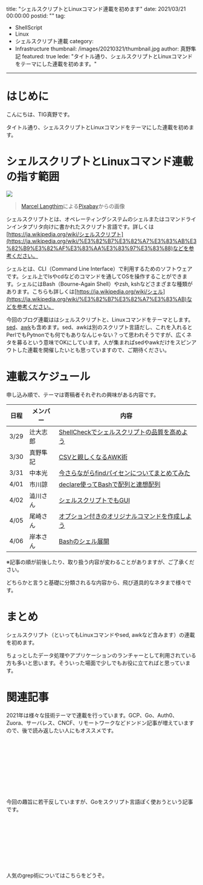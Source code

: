 title: "シェルスクリプトとLinuxコマンド連載を初めます"
date: 2021/03/21 00:00:00
postid: ""
tag:
  - ShellScript
  - Linux
  - シェルスクリプト連載
category:
  - Infrastructure
thumbnail: /images/20210321/thumbnail.jpg
author: 真野隼記
featured: true
lede: "タイトル通り、シェルスクリプトとLinuxコマンドをテーマにした連載を初めます。"
---
# はじめに

こんにちは、TIG真野です。

タイトル通り、シェルスクリプトとLinuxコマンドをテーマにした連載を初めます。

# シェルスクリプトとLinuxコマンド連載の指す範囲

![](/images/20210321/king-penguin-1703294_1280.jpg)

> <a href="https://pixabay.com/ja/users/pixel-mixer-1197643/?utm_source=link-attribution&amp;utm_medium=referral&amp;utm_campaign=image&amp;utm_content=1703294">Marcel Langthim</a>による<a href="https://pixabay.com/ja/?utm_source=link-attribution&amp;utm_medium=referral&amp;utm_campaign=image&amp;utm_content=1703294">Pixabay</a>からの画像

シェルスクリプトとは、オペレーティングシステムのシェルまたはコマンドラインインタプリタ向けに書かれたスクリプト言語です。詳しくは[https://ja.wikipedia.org/wiki/シェルスクリプト](https://ja.wikipedia.org/wiki/%E3%82%B7%E3%82%A7%E3%83%AB%E3%82%B9%E3%82%AF%E3%83%AA%E3%83%97%E3%83%88)などを参考ください。

シェルとは、CLI（Command Line Interface）で利用するためのソフトウェアです。シェル上でlsやcdなどのコマンドを通してOSを操作することができます。シェルにはBash（Bourne-Again Shell）やzsh, kshなどさまざまな種類があります。こちらも詳しくは[https://ja.wikipedia.org/wiki/シェル](https://ja.wikipedia.org/wiki/%E3%82%B7%E3%82%A7%E3%83%AB)などを参考ください。

今回のブログ連載ははシェルスクリプトと、Linuxコマンドをテーマとします。[sed](https://ja.wikipedia.org/wiki/Sed_(%E3%82%B3%E3%83%B3%E3%83%94%E3%83%A5%E3%83%BC%E3%82%BF))、[awk](https://ja.wikipedia.org/wiki/AWK)も含めます。sed、awkは別のスクリプト言語だし、これを入れるとPerlでもPytnonでも何でもありなんじゃない？って思われそうですが、広くネタを募るという意味でOKにしています。人が集まればsedやawkだけをスピンアウトした連載を開催したいとも思っていますので、ご期待ください。



# 連載スケジュール

申し込み順で、テーマは寄稿者それぞれの興味がある内容です。

| 日程 | メンバー | 内容                                          |
|------|----------|-----------------------------------------------|
| 3/29 | 辻大志郎 | [ShellCheckでシェルスクリプトの品質を高めよう](/articles/20210329/)  |
| 3/30 | 真野隼記 | [CSVと親しくなるAWK術](/articles/20210330/) |
| 3/31 | 中本光   | [今さらながらfindパイセンについてまとめてみた](/articles/20210331/)  |
| 4/01 | 市川諒   | [declare使ってBashで配列と連想配列](/articles/20210401/)     |
| 4/02 | 澁川さん | [シェルスクリプトでもGUI](/articles/20210402/)                     |
| 4/05 | 尾崎さん | [オプション付きのオリジナルコマンドを作成しよう](/articles/20210405/) |
| 4/06 | 岸本さん | [Bashのシェル展開](/articles/20210406/)                   |

※記事の順が前後したり、取り扱う内容が変わることがありますが、ご了承ください。

どちらかと言うと基礎に分類されるな内容から、飛び道具的なネタまで様々です。

# まとめ

シェルスクリプト（といってもLinuxコマンドやsed, awkなど含みます）の連載を初めます。

ちょっとしたデータ処理やアプリケーションのランチャーとして利用されている方も多いと思います。そういった場面で少しでもお役に立てればと思っています。


# 関連記事

2021年は様々な技術テーマで連載を行っています。GCP、Go、Auth0、Zuora、サーバレス、CNCF、リモートワークなどドンドン記事が増えていますので、後で読み返したい人にもオススメです。

<div class="iframely-embed"><div class="iframely-responsive" style="height: 140px; padding-bottom: 0;"><a href="https://future-architect.github.io/articles/20210112/index.html" data-iframely-url="//cdn.iframe.ly/P7BPs3C?iframe=card-small"></a></div></div><script async src="//cdn.iframe.ly/embed.js" charset="utf-8"></script>

今回の趣旨に若干反していますが、Goをスクリプト言語ぽく使おうという記事です。

<div class="iframely-embed"><div class="iframely-responsive" style="height: 140px; padding-bottom: 0;"><a href="https://future-architect.github.io/articles/20200520/index.html" data-iframely-url="//cdn.iframe.ly/uIglCVI?iframe=card-small"></a></div></div><script async src="//cdn.iframe.ly/embed.js" charset="utf-8"></script>
人気のgrep術についてはこちらをどうぞ。

<div class="iframely-embed"><div class="iframely-responsive" style="height: 140px; padding-bottom: 0;"><a href="https://future-architect.github.io/articles/20200611/index.html" data-iframely-url="//cdn.iframe.ly/kvSOFUK?iframe=card-small"></a></div></div><script async src="//cdn.iframe.ly/embed.js" charset="utf-8"></script>



